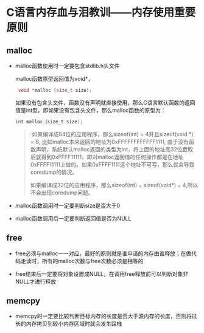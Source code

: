 # C语言内存血与泪教训——内存使用重要原则

## malloc

- malloc函数使用时一定要包含stdlib.h头文件
  
  malloc函数原型返回值为void*，
  
  ```c
   void *malloc (size_t size);
  ```
  
  如果没有包含头文件，函数没有声明就直接使用，那么C语言默认函数的返回值是int型，即如果没有包含头文件，那么malloc函数的原型为：
  
  ```c
  int malloc（size_t size);
  ```
  
  >  如果编译成64位的应用程序，那么sizeof(int) = 4并且sizeof(void *) = 8, 比如malloc本来返回的地址为0xFFFFFFFFFFFF1111, 由于没有函数声明，系统默认malloc返回的类型为int，将上面的地址高32位截取后就得到0xFFFF11111，即对malloc返回值的任何操作都是在地址0xFFFF11111上做的。如果0xFFFF1111这个地址不可写，那么就会导致coredump的情况。
  > 
  > 如果编译成32位的应用程序，那么sizeof(int) = sizeof(void*) = 4,所以不会出现coredump问题。

- malloc函数调用时一定要判断size是否大于0

- malloc函数调用后一定要判断返回值是否为NULL

## free

- free必须与malloc一一对应，最好的原则就是谁申请的内存由谁释放；在做代码走读时，所有的malloc次数与free次数必须是相等的

- free结束后一定要将对象设置成NULL，在调用free释放前可以判断对象非NULL才进行释放

## memcpy

- memcpy时一定要比较判断目标内存的长度是否大于源内存的长度，否则将过长的内存拷贝到较小内存区域时就会发生踩栈



